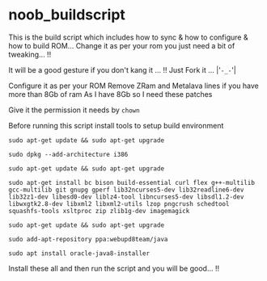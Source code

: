 # noob_buildscript
This is the build script which includes how to sync &amp; how to configure &amp; how to build ROM... Change it as per your rom you just need a bit of tweaking... !! 

It will be a good gesture if you don't kang it ... !! Just Fork it ... |'`-_-`'|

Configure it as per your ROM
Remove ZRam and Metalava lines if you have more than 8Gb of ram 
As I have 8Gb so I need these patches 

Give it the permission it needs by `chown`

Before running this script install tools to setup build environment


`sudo apt-get update && sudo apt-get upgrade `

`sudo dpkg --add-architecture i386`

`sudo apt-get update && sudo apt-get upgrade `

`sudo apt-get install bc bison build-essential curl flex g++-multilib gcc-multilib git gnupg gperf lib32ncurses5-dev lib32readline6-dev lib32z1-dev libesd0-dev liblz4-tool libncurses5-dev libsdl1.2-dev libwxgtk2.8-dev libxml2 libxml2-utils lzop pngcrush schedtool squashfs-tools xsltproc zip zlib1g-dev imagemagick`

`sudo apt-get update && sudo apt-get upgrade`

`sudo add-apt-repository ppa:webupd8team/java`

`sudo apt install oracle-java8-installer`

Install these all and then run the script and you will be good... !!
